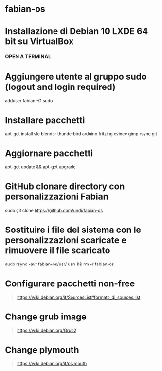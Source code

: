 # fabian-os


# Installazione di Debian 10 LXDE 64 bit su VirtualBox

### OPEN A TERMINAL ###


# Aggiungere utente al gruppo sudo (logout and login required)
adduser fabian -G sudo

# Installare pacchetti
apt-get install vlc blender thunderbird arduino fritzing evince gimp rsync git

# Aggiornare pacchetti
apt-get update && apt-get upgrade

# GitHub clonare directory con personalizzazioni Fabian
sudo git clone https://github.com/undj/fabian-os

# Sostituire i file del sistema con le personalizzazioni scaricate e rimuovere il file scaricato
sudo rsync -avr fabian-os/usr/ usr/ && rm -r fabian-os

# Configurare pacchetti non-free
> https://wiki.debian.org/it/SourcesList#formato_di_sources.list

# Change grub image
> https://wiki.debian.org/Grub2

# Change plymouth
> https://wiki.debian.org/it/plymouth
